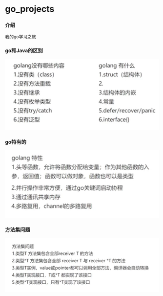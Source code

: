 # go_projects

### 介绍

我的go学习之旅

### go和Java的区别

![img1.png](img/img1.png)

### go特有的

![img2.png](img/img2.png)

### 方法集问题

![img3/png](img/img3.png)